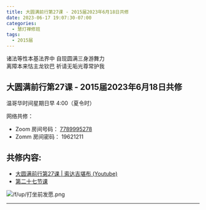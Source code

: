 ```yaml
---
title: 大圆满前行第27课 - 2015届2023年6月18日共修
date: 2023-06-17 19:07:30-07:00
categories:
  - 慧灯禅修班
tags:
  - 2015届
---
```

诸法等性本基法界中 自现圆满三身游舞力  
离障本来怙主龙钦巴 祈请无垢光尊常护我

## 大圆满前行第27课 - 2015届2023年6月18日共修

温哥华时间星期日早 4:00（夏令时） 

网络共修：

- Zoom 房间号码： [7789995278](https://us02web.zoom.us/j/7789995278?pwd=VjZmbWJFY2k2K0E5RVB2cTNIQmhqUT09)
- Zomm 房间密码： 19621211

## 共修内容:

- [大圆满前行第27课 | 索达吉堪布 (Youtube)](https://www.youtube.com/watch?v=YNax3XpizBU&list=PLAnEIprIVklfWTKX6X1gI9eR_phiB8B4b&index=29)
- [第二十七节课](http://huidengchanxiu.net/refs/qxgs/qxgs-03xm#第二十七节课)

![/f/up/打坐前发愿.png](/f/up/打坐前发愿.png)

---


